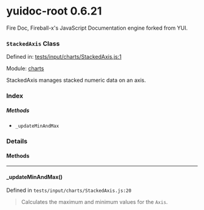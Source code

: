 
# yuidoc-root 0.6.21

Fire Doc, Fireball-x&#x27;s JavaScript Documentation engine forked from YUI.

### `StackedAxis` Class


Defined in: [tests/input/charts/StackedAxis.js:1](../files/tests/input/charts/StackedAxis.js.js)

Module: [charts](../modules/charts.md)




StackedAxis manages stacked numeric data on an axis.

### Index



##### Methods


  - `_updateMinAndMax`





### Details




<!-- Method Block -->
#### Methods



--------------------------
#### _updateMinAndMax() 

Defined in `tests/input/charts/StackedAxis.js:20`



> Calculates the maximum and minimum values for the `Axis`.





